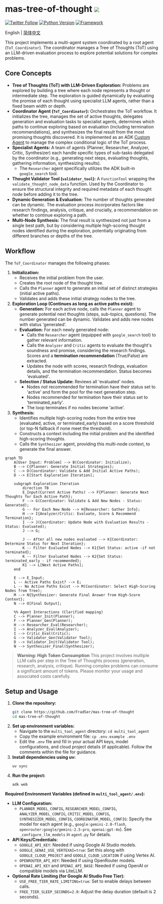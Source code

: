 # mas-tree-of-thought ![](https://img.shields.io/badge/A%20FRAD%20PRODUCT-WIP-yellow)

[![Twitter Follow](https://img.shields.io/twitter/follow/FradSer?style=social)](https://twitter.com/FradSer) [![Python Version](https://img.shields.io/badge/python-3.10+-blue.svg)](https://www.python.org/downloads/) [![Framework](https://img.shields.io/badge/Framework-adk-orange.svg)](https://google.github.io/adk-docs/) 

English | [简体中文](README.zh-CN.md)

This project implements a multi-agent system coordinated by a root agent (`ToT_Coordinator`). The coordinator manages a Tree of Thoughts (ToT) using an LLM-driven evaluation process to explore potential solutions for complex problems.

## Core Concepts

*   **Tree of Thoughts (ToT) with LLM-Driven Exploration:** Problems are explored by building a tree where each node represents a thought or intermediate step. The exploration is guided dynamically by evaluating the promise of each thought using specialist LLM agents, rather than a fixed beam width or depth.
*   **Coordinator Agent (`ToT_Coordinator`):** Orchestrates the ToT workflow. It initializes the tree, manages the set of active thoughts, delegates generation and evaluation tasks to specialist agents, determines which paths to continue exploring based on evaluation (including termination recommendations), and synthesizes the final result from the most promising thoughts discovered. It is implemented as an ADK [Custom Agent](https://google.github.io/adk-docs/agents/custom-agents/) to manage the complex conditional logic of the ToT process.
*   **Specialist Agents:** A team of agents (Planner, Researcher, Analyzer, Critic, Synthesizer) each handle specific types of sub-tasks delegated by the coordinator (e.g., generating next steps, evaluating thoughts, gathering information, synthesizing results).
    *   The `Researcher` agent specifically utilizes the ADK built-in `google_search` tool.
*   **Thought Validator Tool (`validator_tool`):** A `FunctionTool` wrapping the `validate_thought_node_data` function. Used by the Coordinator to ensure the structural integrity and required metadata of each thought node before adding it to the tree.
*   **Dynamic Generation & Evaluation:** The number of thoughts generated can be dynamic. The evaluation process incorporates factors like research findings, analysis, critique, and crucially, a recommendation on whether to continue exploring a path.
*   **Multi-Node Synthesis:** The final result is synthesized not just from a single best path, but by considering multiple high-scoring thought nodes identified during the exploration, potentially originating from different branches or depths of the tree.

## Workflow

The `ToT_Coordinator` manages the following phases:

1.  **Initialization:**
    *   Receives the initial problem from the user.
    *   Creates the root node of the thought tree.
    *   Calls the `Planner` agent to generate an initial set of distinct strategies (initial active paths).
    *   Validates and adds these initial strategy nodes to the tree.
2.  **Exploration Loop (Continues as long as active paths exist):**
    *   **Generation:** For each active node, calls the `Planner` agent to generate potential next thoughts (steps, sub-topics, questions). The number generated can be dynamic. Validates and adds new nodes with status 'generated'.
    *   **Evaluation:** For each newly generated node:
        *   Calls the `Researcher` agent (equipped with `google_search` tool) to gather relevant information.
        *   Calls the `Analyzer` and `Critic` agents to evaluate the thought's soundness and promise, considering the research findings. Scores and a **termination recommendation** (True/False) are extracted.
        *   Updates the node with scores, research findings, evaluation details, and the termination recommendation. Status becomes 'evaluated'.
    *   **Selection / Status Update:** Reviews all 'evaluated' nodes.
        *   Nodes *not* recommended for termination have their status set to 'active' and form the pool for the next generation step.
        *   Nodes recommended for termination have their status set to 'terminated_early'.
        *   The loop terminates if no nodes become 'active'.
3.  **Synthesis:**
    *   Identifies multiple high-scoring nodes from the entire tree (evaluated, active, or terminated_early) based on a score threshold (or top-N fallback if none meet the threshold).
    *   Constructs a context including the initial problem and the identified high-scoring thoughts.
    *   Calls the `Synthesizer` agent, providing this multi-node context, to generate the final answer.

```mermaid
graph TD
    A[User Input: Problem] --> B(Coordinator: Initialize);
    B --> C{Planner: Generate Initial Strategies};
    C --> D(Coordinator: Validate & Add Initial Active Paths);
    D --> E[Start Exploration Iteration];

    subgraph Exploration Iteration
        direction TB
        E_Input(Current Active Paths) --> F{Planner: Generate Next Thoughts for Each Active Path};
        F --> G(Coordinator: Validate & Add New Nodes - Status: Generated);
        G -- For Each New Node --> H{Researcher: Gather Info};
        H --> I{Analyzer/Critic: Evaluate, Score & Recommend Termination};
        I --> J(Coordinator: Update Node with Evaluation Results - Status: Evaluated);
        J --> G;

        J -- After all new nodes evaluated --> K{Coordinator: Determine Status for Next Iteration};
        K -- Filter Evaluated Nodes --> K1{Set Status: active -if not terminated};
        K -- Filter Evaluated Nodes --> K2{Set Status: terminated_early - if recommended};
        K1 --> L[Next Active Paths];
    end

    E --> E_Input;
    L -- Active Paths Exist? --> E;
    L -- No Active Paths Exist --> M(Coordinator: Select High-Scoring Nodes from Tree);
    M --> N{Synthesizer: Generate Final Answer from High-Score Context};
    N --> O[Final Output];

    %% Agent Interactions (Clarified mapping)
    C --> Planner_Init(Planner);
    F --> Planner_Gen(Planner);
    H --> Researcher_Eval(Researcher);
    I --> Analyzer_Eval(Analyzer);
    I --> Critic_Eval(Critic);
    G --> Validator_Gen(Validator Tool);
    D --> Validator_Init(Validator Tool);
    N --> Synthesizer_Final(Synthesizer);
```

> **Warning: High Token Consumption**
> This project involves multiple LLM calls per step in the Tree of Thoughts process (generation, research, analysis, critique). Running complex problems can consume a significant amount of tokens. Please monitor your usage and associated costs carefully.

## Setup and Usage

1.  **Clone the repository:**
    ```bash
    git clone https://github.com/FradSer/mas-tree-of-thought
    cd mas-tree-of-thought
    ```
2.  **Set up environment variables:**
    *   Navigate to the `multi_tool_agent` directory: `cd multi_tool_agent`
    *   Copy the example environment file: `cp .env.example .env`
    *   Edit the `.env` file and fill in your actual API keys, model configurations, and cloud project details (if applicable). Follow the comments within the file for guidance.
3.  **Install dependencies using uv:**
    ```bash
    uv sync
    ```
4.  **Run the project:**
    ```bash
    adk web
    ```

**Required Environment Variables (defined in `multi_tool_agent/.env`):**

*   **LLM Configuration:**
    *   `PLANNER_MODEL_CONFIG`, `RESEARCHER_MODEL_CONFIG`, `ANALYZER_MODEL_CONFIG`, `CRITIC_MODEL_CONFIG`, `SYNTHESIZER_MODEL_CONFIG`, `COORDINATOR_MODEL_CONFIG`: Specify the model for each agent (e.g., `google:gemini-2.0-flash`, `openrouter:google/gemini-2.5-pro`, `openai:gpt-4o`). See `_configure_llm_models` in `agent.py` for details.
*   **API Keys/Credentials:**
    *   `GOOGLE_API_KEY`: Needed if using Google AI Studio models.
    *   `GOOGLE_GENAI_USE_VERTEXAI=true`: Set this along with `GOOGLE_CLOUD_PROJECT` and `GOOGLE_CLOUD_LOCATION` if using Vertex AI.
    *   `OPENROUTER_API_KEY`: Needed if using OpenRouter models.
    *   `OPENAI_API_KEY` and `OPENAI_API_BASE`: Needed if using OpenAI or compatible models via LiteLLM.
*   **Optional Rate Limiting (for Google AI Studio Free Tier):**
    *   `USE_FREE_TIER_RATE_LIMITING=true`: Set to enable delays between calls.
    *   `FREE_TIER_SLEEP_SECONDS=2.0`: Adjust the delay duration (default is 2 seconds).